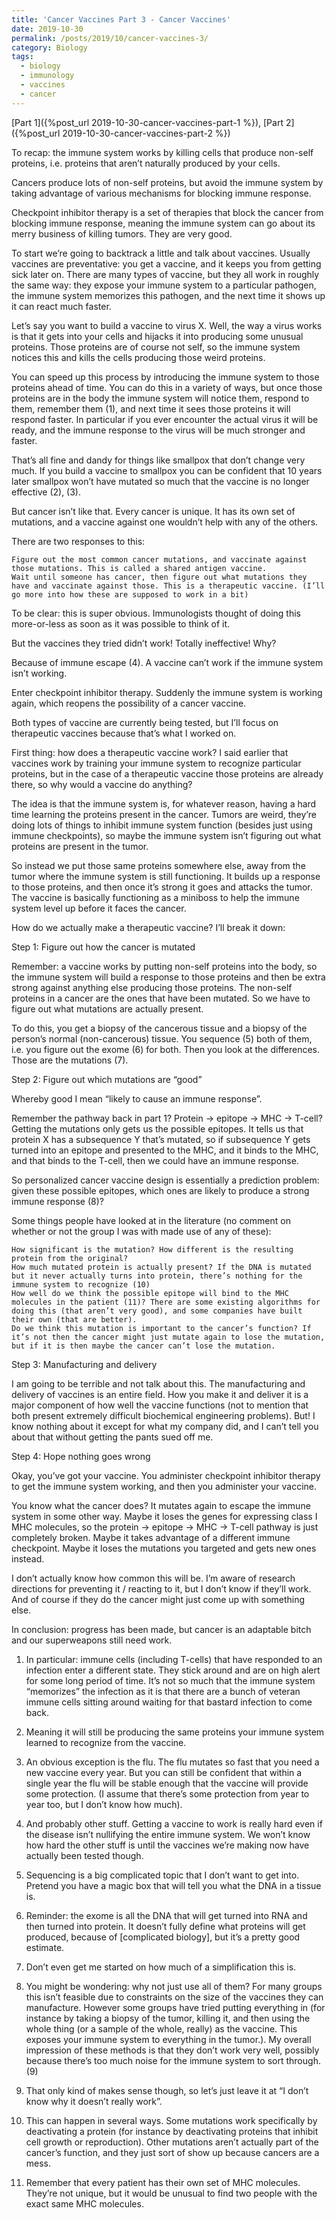 ```yaml
---
title: 'Cancer Vaccines Part 3 - Cancer Vaccines'
date: 2019-10-30
permalink: /posts/2019/10/cancer-vaccines-3/
category: Biology
tags:
  - biology
  - immunology
  - vaccines
  - cancer
---
```


[Part 1]({%post_url 2019-10-30-cancer-vaccines-part-1 %}), [Part 2]({%post_url 2019-10-30-cancer-vaccines-part-2 %})

To recap: the immune system works by killing cells that produce non-self proteins, i.e. proteins that aren’t naturally produced by your cells.

Cancers produce lots of non-self proteins, but avoid the immune system by taking advantage of various mechanisms for blocking immune response.

Checkpoint inhibitor therapy is a set of therapies that block the cancer from blocking immune response, meaning the immune system can go about its merry business of killing tumors. They are very good.

To start we’re going to backtrack a little and talk about vaccines. Usually vaccines are preventative: you get a vaccine, and it keeps you from getting sick later on. There are many types of vaccine, but they all work in roughly the same way: they expose your immune system to a particular pathogen, the immune system memorizes this pathogen, and the next time it shows up it can react much faster.

Let’s say you want to build a vaccine to virus X. Well, the way a virus works is that it gets into your cells and hijacks it into producing some unusual proteins. Those proteins are of course not self, so the immune system notices this and kills the cells producing those weird proteins.

You can speed up this process by introducing the immune system to those proteins ahead of time. You can do this in a variety of ways, but once those proteins are in the body the immune system will notice them, respond to them, remember them (1), and next time it sees those proteins it will respond faster. In particular if you ever encounter the actual virus it will be ready, and the immune response to the virus will be much stronger and faster.

That’s all fine and dandy for things like smallpox that don’t change very much. If you build a vaccine to smallpox you can be confident that 10 years later smallpox won’t have mutated so much that the vaccine is no longer effective (2), (3). 

But cancer isn’t like that. Every cancer is unique. It has its own set of mutations, and a vaccine against one wouldn’t help with any of the others.

There are two responses to this:

    Figure out the most common cancer mutations, and vaccinate against those mutations. This is called a shared antigen vaccine.
    Wait until someone has cancer, then figure out what mutations they have and vaccinate against those. This is a therapeutic vaccine. (I’ll go more into how these are supposed to work in a bit)

To be clear: this is super obvious. Immunologists thought of doing this more-or-less as soon as it was possible to think of it.

But the vaccines they tried didn’t work! Totally ineffective! Why?

Because of immune escape (4). A vaccine can’t work if the immune system isn’t working. 

Enter checkpoint inhibitor therapy. Suddenly the immune system is working again, which reopens the possibility of a cancer vaccine.

Both types of vaccine are currently being tested, but I’ll focus on therapeutic vaccines because that’s what I worked on.

First thing: how does a therapeutic vaccine work? I said earlier that vaccines work by training your immune system to recognize particular proteins, but in the case of a therapeutic vaccine those proteins are already there, so why would a vaccine do anything?

The idea is that the immune system is, for whatever reason, having a hard time learning the proteins present in the cancer. Tumors are weird, they’re doing lots of things to inhibit immune system function (besides just using immune checkpoints), so maybe the immune system isn’t figuring out what proteins are present in the tumor.

So instead we put those same proteins somewhere else, away from the tumor where the immune system is still functioning. It builds up a response to those proteins, and then once it’s strong it goes and attacks the tumor. The vaccine is basically functioning as a miniboss to help the immune system level up before it faces the cancer.

How do we actually make a therapeutic vaccine? I’ll break it down:

Step 1: Figure out how the cancer is mutated

Remember: a vaccine works by putting non-self proteins into the body, so the immune system will build a response to those proteins and then be extra strong against anything else producing those proteins. The non-self proteins in a cancer are the ones that have been mutated. So we have to figure out what mutations are actually present.

To do this, you get a biopsy of the cancerous tissue and a biopsy of the person’s normal (non-cancerous) tissue. You sequence (5) both of them, i.e. you figure out the exome (6) for both. Then you look at the differences. Those are the mutations (7).

Step 2: Figure out which mutations are “good”

Whereby good I mean “likely to cause an immune response”.

Remember the pathway back in part 1? Protein -> epitope -> MHC -> T-cell? Getting the mutations only gets us the possible epitopes. It tells us that protein X has a subsequence Y that’s mutated, so if subsequence Y gets turned into an epitope and presented to the MHC, and it binds to the MHC, and that binds to the T-cell, then we could have an immune response.

So personalized cancer vaccine design is essentially a prediction problem: given these possible epitopes, which ones are likely to produce a strong immune response (8)?

Some things people have looked at in the literature (no comment on whether or not the group I was with made use of any of these):

    How significant is the mutation? How different is the resulting protein from the original?
    How much mutated protein is actually present? If the DNA is mutated but it never actually turns into protein, there’s nothing for the immune system to recognize (10)
    How well do we think the possible epitope will bind to the MHC molecules in the patient (11)? There are some existing algorithms for doing this (that aren’t very good), and some companies have built their own (that are better).
    Do we think this mutation is important to the cancer’s function? If it’s not then the cancer might just mutate again to lose the mutation, but if it is then maybe the cancer can’t lose the mutation.

Step 3: Manufacturing and delivery

I am going to be terrible and not talk about this. The manufacturing and delivery of vaccines is an entire field. How you make it and deliver it is a major component of how well the vaccine functions (not to mention that both present extremely difficult biochemical engineering problems). But! I know nothing about it except for what my company did, and I can’t tell you about that without getting the pants sued off me.

Step 4: Hope nothing goes wrong

Okay, you’ve got your vaccine. You administer checkpoint inhibitor therapy to get the immune system working, and then you administer your vaccine. 

You know what the cancer does? It mutates again to escape the immune system in some other way. Maybe it loses the genes for expressing class I MHC molecules, so the protein -> epitope -> MHC -> T-cell pathway is just completely broken. Maybe it takes advantage of a different immune checkpoint. Maybe it loses the mutations you targeted and gets new ones instead.

I don’t actually know how common this will be. I’m aware of research directions for preventing it / reacting to it, but I don’t know if they’ll work. And of course if they do the cancer might just come up with something else.

In conclusion: progress has been made, but cancer is an adaptable bitch and our superweapons still need work.

1. In particular: immune cells (including T-cells) that have responded to an infection enter a different state. They stick around and are on high alert for some long period of time. It’s not so much that the immune system “memorizes” the infection as it is that there are a bunch of veteran immune cells sitting around waiting for that bastard infection to come back.

2. Meaning it will still be producing the same proteins your immune system learned to recognize from the vaccine.

3. An obvious exception is the flu. The flu mutates so fast that you need a new vaccine every year. But you can still be confident that within a single year the flu will be stable enough that the vaccine will provide some protection. (I assume that there’s some protection from year to year too, but I don’t know how much).

4. And probably other stuff. Getting a vaccine to work is really hard even if the disease isn’t nullifying the entire immune system. We won’t know how hard the other stuff is until the vaccines we’re making now have actually been tested though.

5. Sequencing is a big complicated topic that I don’t want to get into. Pretend you have a magic box that will tell you what the DNA in a tissue is.

6. Reminder: the exome is all the DNA that will get turned into RNA and then turned into protein. It doesn’t fully define what proteins will get produced, because of [complicated biology], but it’s a pretty good estimate.

7. Don’t even get me started on how much of a simplification this is.

8. You might be wondering: why not just use all of them? For many groups this isn’t feasible due to constraints on the size of the vaccines they can manufacture. However some groups have tried putting everything in (for instance by taking a biopsy of the tumor, killing it, and then using the whole thing (or a sample of the whole, really) as the vaccine. This exposes your immune system to everything in the tumor.). My overall impression of these methods is that they don’t work very well, possibly because there’s too much noise for the immune system to sort through. (9)

9. That only kind of makes sense though, so let’s just leave it at “I don’t know why it doesn’t really work”.

10. This can happen in several ways. Some mutations work specifically by deactivating a protein (for instance by deactivating proteins that inhibit cell growth or reproduction). Other mutations aren’t actually part of the cancer’s function, and they just sort of show up because cancers are a mess.

11. Remember that every patient has their own set of MHC molecules. They’re not unique, but it would be unusual to find two people with the exact same MHC molecules.

